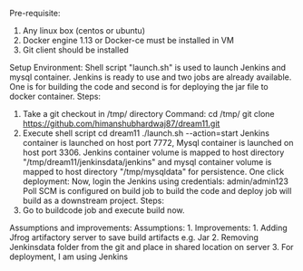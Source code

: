 Pre-requisite:
  1. Any linux box (centos or ubuntu)
  2. Docker engine 1.13 or Docker-ce must be installed in VM
  3. Git client should be installed

Setup Environment:
  Shell script "launch.sh" is used to launch Jenkins and mysql container. Jenkins is ready to use and two jobs are already available.
  One is for building the code and second is for deploying the jar file to docker container.
Steps:
  1. Take a git checkout in /tmp/ directory
  Command:
     cd /tmp/
     git clone https://github.com/himanshubhardwaj87/dream11.git
  2. Execute shell script
     cd dream11
     ./launch.sh --action=start
     Jenkins container is launched on host port 7772, Mysql container is launched on host port 3306.
     Jenkins container volume is mapped to host directory "/tmp/dream11/jenkinsdata/jenkins" and mysql container volume is mapped
     to host directory "/tmp/mysqldata" for persistence. 
 One click deployment:
    Now, login the Jenkins using credentials: admin/admin123
    Poll SCM is configured on build job to build the code and deploy job will build as a downstream project. 
 Steps:
   1. Go to buildcode job and execute build now.  

Assumptions and improvements:
  Assumptions:
    1. 
  Improvements:
    1.	Adding Jfrog artifactory server to save build artifacts e.g. Jar
    2.	Removing Jenkinsdata folder from the git and place in shared location on server
    3.	For deployment, I am using Jenkins 

